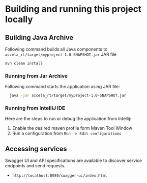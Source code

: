 # Building and running this project locally

## Building Java Archive

Following command builds all Java components to `accela_rt/target/myproject-1.0-SNAPSHOT.jar` JAR file

```bash
mvn clean install
```

### Running from Jar Archive

Following command starts the application using JAR file:

```bash
  java -jar accela_rt/target/myproject-1.0-SNAPSHOT.jar
```

### Running from IntelliJ IDE

Here are the steps to run or debug the application from Intellij:

1. Enable the desired maven profile form Maven Tool Window
2. Run a configuration from `Run -> Edit configurations` 

## Accessing services

Swagger UI and API specifications are available to discover service endpoints and send requests.

* `http://localhost:8080/swagger-ui/index.html`

